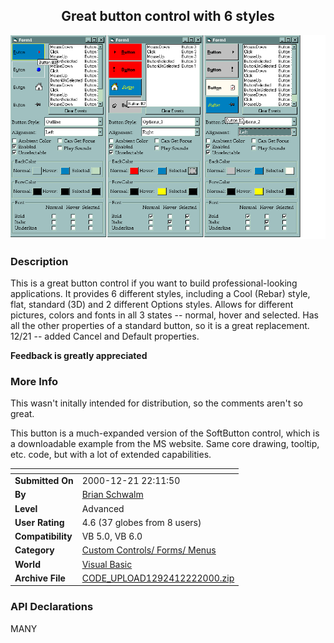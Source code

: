 ﻿<div align="center">

## Great button control with 6 styles

<img src="PIC20001162252442740.gif">
</div>

### Description

This is a great button control if you want to build professional-looking applications. It provides 6 different styles, including a Cool (Rebar) style, flat, standard (3D) and 2 different Options styles. Allows for different pictures, colors and fonts in all 3 states -- normal, hover and selected. Has all the other properties of a standard button, so it is a great replacement.  12/21 -- added Cancel and Default properties.

**Feedback is greatly appreciated**
 
### More Info
 
This wasn't initally intended for distribution, so the comments aren't so great.

This button is a much-expanded version of the SoftButton control, which is a downloadable example from the MS website. Same core drawing, tooltip, etc. code, but with a lot of extended capabilities.


<span>             |<span>
---                |---
**Submitted On**   |2000-12-21 22:11:50
**By**             |[Brian Schwalm](https://github.com/Planet-Source-Code/PSCIndex/blob/master/ByAuthor/brian-schwalm.md)
**Level**          |Advanced
**User Rating**    |4.6 (37 globes from 8 users)
**Compatibility**  |VB 5\.0, VB 6\.0
**Category**       |[Custom Controls/ Forms/  Menus](https://github.com/Planet-Source-Code/PSCIndex/blob/master/ByCategory/custom-controls-forms-menus__1-4.md)
**World**          |[Visual Basic](https://github.com/Planet-Source-Code/PSCIndex/blob/master/ByWorld/visual-basic.md)
**Archive File**   |[CODE\_UPLOAD1292412222000\.zip](https://github.com/Planet-Source-Code/brian-schwalm-great-button-control-with-6-styles__1-12584/archive/master.zip)

### API Declarations

MANY





